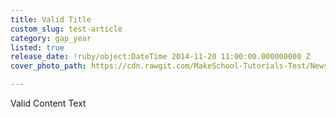 ```yaml
---
title: Valid Title
custom_slug: test-article
category: gap_year
listed: true
release_date: !ruby/object:DateTime 2014-11-20 11:00:00.000000000 Z
cover_photo_path: https://cdn.rawgit.com/MakeSchool-Tutorials-Test/News_Tests/135c2cb46d61366bcc74de57954881f515d5a5eb/55f6786a-95fc-4e67-90c0-646ea724be13/cover_photo.jpeg

---
```

Valid Content Text